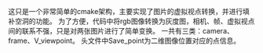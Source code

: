 这只是一个非常简单的cmake架构，主要实现了图片的虚拟视点转换，并进行填补空洞的功能。
为了方便，代码中将rgb图像转换为灰度图，相机、帧、虚拟视点间的联系不强，只是对两张图片进行了简单变换。
一共有三类：camera、frame、V_viewpoint。
头文件中Save_point为二维图像位置对应的点信息。